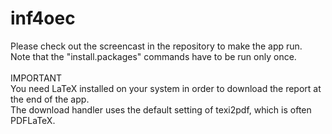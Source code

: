 inf4oec
=======

Please check out the screencast in the repository to make the app run.<br>
Note that the "install.packages" commands have to be run only once.<br><br>
IMPORTANT<br>
You need LaTeX installed on your system in order to download the report at the end of the app.<br>
The download handler uses the default setting of texi2pdf, which is often PDFLaTeX.
